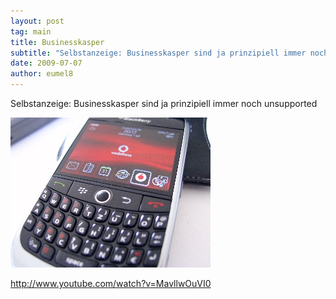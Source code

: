 ```yaml
---
layout: post
tag: main
title: Businesskasper
subtitle: "Selbstanzeige: Businesskasper sind ja prinzipiell immer noch unsupportednn nnhttp://www.youtube.com/watch?v=MavllwOuVI0"
date: 2009-07-07
author: eumel8
---
```


Selbstanzeige: Businesskasper sind ja prinzipiell immer noch unsupported

<img src="/images/BLACKBER.jpg" alt="" title="" width="320" height="240" />

http://www.youtube.com/watch?v=MavllwOuVI0
